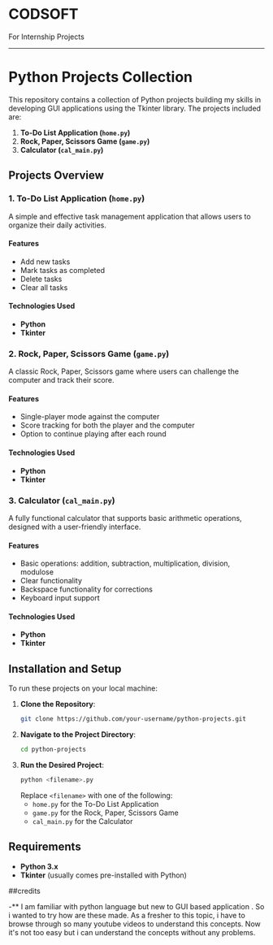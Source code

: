 # CODSOFT
For Internship Projects


---

# Python Projects Collection

This repository contains a collection of Python projects building my skills in developing GUI applications using the Tkinter library. The projects included are:

1. **To-Do List Application (`home.py`)**
2. **Rock, Paper, Scissors Game (`game.py`)**
3. **Calculator (`cal_main.py`)**

## Projects Overview

### 1. To-Do List Application (`home.py`)

A simple and effective task management application that allows users to organize their daily activities.

#### Features
- Add new tasks
- Mark tasks as completed
- Delete tasks
- Clear all tasks

#### Technologies Used
- **Python**
- **Tkinter**

### 2. Rock, Paper, Scissors Game (`game.py`)

A classic Rock, Paper, Scissors game where users can challenge the computer and track their score.

#### Features
- Single-player mode against the computer
- Score tracking for both the player and the computer
- Option to continue playing after each round

#### Technologies Used
- **Python**
- **Tkinter**

### 3. Calculator (`cal_main.py`)

A fully functional calculator that supports basic arithmetic operations, designed with a user-friendly interface.

#### Features
- Basic operations: addition, subtraction, multiplication, division, modulose
- Clear functionality
- Backspace functionality for corrections
- Keyboard input support

#### Technologies Used
- **Python**
- **Tkinter**

## Installation and Setup

To run these projects on your local machine:

1. **Clone the Repository**:
   ```bash
   git clone https://github.com/your-username/python-projects.git
   ```
2. **Navigate to the Project Directory**:
   ```bash
   cd python-projects
   ```
3. **Run the Desired Project**:
   ```bash
   python <filename>.py
   ```
   Replace `<filename>` with one of the following:
   - `home.py` for the To-Do List Application
   - `game.py` for the Rock, Paper, Scissors Game
   - `cal_main.py` for the Calculator

## Requirements

- **Python 3.x**
- **Tkinter** (usually comes pre-installed with Python)


##credits

-** I am familiar with python language but new to GUI based application . So i wanted to try how are these made. As a fresher to this topic, i have to browse through so many youtube videos to understand this concepts. Now it's not too easy but i can understand the concepts without any problems.
